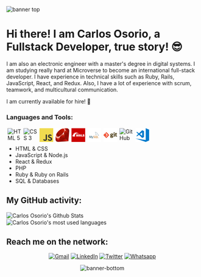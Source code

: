 ![banner top](https://user-images.githubusercontent.com/78050026/110175334-949dbd80-7dcf-11eb-9d23-9f1cabe1bf7b.png)



# Hi there! I am Carlos Osorio, a Fullstack Developer, true story! :sunglasses:

I am also an electronic engineer with a master's degree in digital systems. I am studying really hard at Microverse to become an international full-stack developer. I have experience in technical skills such as Ruby, Rails, JavaScript, React, and Redux. Also, I have a lot of experience with scrum, teamwork, and multicultural communication.

I am currently available for hire! :tada: 

### Languages and Tools:

<div>
    <img align="left" title="HTML 5" width="36px" style="margin: 3px;" src="https://user-images.githubusercontent.com/78050026/126838005-90fe0254-d722-4af1-869c-bab9b73a5b42.png" />
    <img align="left" title="CSS 3" width="36px" style="margin: 3px;" src="https://user-images.githubusercontent.com/78050026/126838216-8fa9e309-14eb-4736-91ac-a89cf7053510.png" />
    <img align="left" title="JavaScript" width="36px" style="margin: 3px;" src="https://raw.githubusercontent.com/github/explore/80688e429a7d4ef2fca1e82350fe8e3517d3494d/topics/javascript/javascript.png" /><img align="left" title="Ruby" width="36px" style="margin: 3px;" src="https://raw.githubusercontent.com/github/explore/e94815998e4e0713912fed477a1f346ec04c3da2/topics/ruby/ruby.png" /><img align="left" title="Rails" width="36px" style="margin: 3px;" src="https://raw.githubusercontent.com/github/explore/80688e429a7d4ef2fca1e82350fe8e3517d3494d/topics/rails/rails.png" />
    <img align="left" title="MySQL" width="36px" style="margin: 3px;" src="https://raw.githubusercontent.com/github/explore/80688e429a7d4ef2fca1e82350fe8e3517d3494d/topics/mysql/mysql.png" />
    <img align="left" title="Git" width="36px" style="margin: 3px;" src="https://raw.githubusercontent.com/github/explore/80688e429a7d4ef2fca1e82350fe8e3517d3494d/topics/git/git.png" /><img align="left" title="GitHub" width="36px" style="margin: 3px;" src="https://user-images.githubusercontent.com/78050026/126837004-618ac7df-fb82-4a8b-90d0-3869d966f232.png" />
    <img align="left" title="Visual Studio Code" width="36px" style="margin: 3px;" src="https://raw.githubusercontent.com/github/explore/80688e429a7d4ef2fca1e82350fe8e3517d3494d/topics/visual-studio-code/visual-studio-code.png"/>
     </div></br></br>
 
* HTML & CSS
* JavaScript & Node.js
* React & Redux
* PHP
* Ruby & Ruby on Rails
* SQL & Databases

## My GitHub activity:

<img align="center" alt="Carlos Osorio's Github Stats" src="https://github-readme-stats.vercel.app/api?username=carlos-osorio-developer&show_icons=true&hide_border=true"/>
<br>
<img align="center" alt="Carlos Osorio's most used languages" src="https://github-readme-stats.vercel.app/api/top-langs/?username=carlos-osorio-developer&layout=compact&langs_count=6"/>

## Reach me on the network:

<p align="center">
  <a href="mailto:osorio.uis@gmail.com" target="_blank"><img src="https://img.shields.io/badge/Gmail-D14836?style=for-the-badge&logo=gmail&logoColor=white" alt="Gmail"></a>
  <a href="https://www.linkedin.com/in/carlos-osorio-developer/" target="_blank"><img src="https://img.shields.io/badge/LinkedIn-%230077B5.svg?&style=for-the-badge&logo=linkedin&logoColor=white" alt="LinkedIn"></a>
  <a href="https://twitter.com/OsorioDevelops" target="_blank"><img src="https://img.shields.io/badge/Twitter-1DA1F2.svg?&style=for-the-badge&logo=twitter&logoColor=white" alt="Twitter"></a>
  <a href="https://api.whatsapp.com/send?phone=573014611183" target="_blank"><img src="https://img.shields.io/badge/WhatsApp-25D366?style=for-the-badge&logo=whatsapp&logoColor=white" alt="Whatsapp"></a>
</p>

<p align="center">
<img src="https://user-images.githubusercontent.com/78050026/110169139-3ddfb600-7dc6-11eb-8915-44d291d292c1.png" alt="banner-bottom">
</p>
